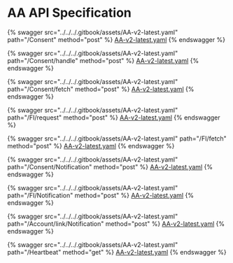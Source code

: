 # AA API Specification

{% swagger src="../../../.gitbook/assets/AA-v2-latest.yaml" path="/Consent" method="post" %}
[AA-v2-latest.yaml](../../../.gitbook/assets/AA-v2-latest.yaml)
{% endswagger %}

{% swagger src="../../../.gitbook/assets/AA-v2-latest.yaml" path="/Consent/handle" method="post" %}
[AA-v2-latest.yaml](../../../.gitbook/assets/AA-v2-latest.yaml)
{% endswagger %}

{% swagger src="../../../.gitbook/assets/AA-v2-latest.yaml" path="/Consent/fetch" method="post" %}
[AA-v2-latest.yaml](../../../.gitbook/assets/AA-v2-latest.yaml)
{% endswagger %}

{% swagger src="../../../.gitbook/assets/AA-v2-latest.yaml" path="/FI/request" method="post" %}
[AA-v2-latest.yaml](../../../.gitbook/assets/AA-v2-latest.yaml)
{% endswagger %}

{% swagger src="../../../.gitbook/assets/AA-v2-latest.yaml" path="/FI/fetch" method="post" %}
[AA-v2-latest.yaml](../../../.gitbook/assets/AA-v2-latest.yaml)
{% endswagger %}

{% swagger src="../../../.gitbook/assets/AA-v2-latest.yaml" path="/Consent/Notification" method="post" %}
[AA-v2-latest.yaml](../../../.gitbook/assets/AA-v2-latest.yaml)
{% endswagger %}

{% swagger src="../../../.gitbook/assets/AA-v2-latest.yaml" path="/FI/Notification" method="post" %}
[AA-v2-latest.yaml](../../../.gitbook/assets/AA-v2-latest.yaml)
{% endswagger %}

{% swagger src="../../../.gitbook/assets/AA-v2-latest.yaml" path="/Account/link/Notification" method="post" %}
[AA-v2-latest.yaml](../../../.gitbook/assets/AA-v2-latest.yaml)
{% endswagger %}



{% swagger src="../../../.gitbook/assets/AA-v2-latest.yaml" path="/Heartbeat" method="get" %}
[AA-v2-latest.yaml](../../../.gitbook/assets/AA-v2-latest.yaml)
{% endswagger %}

